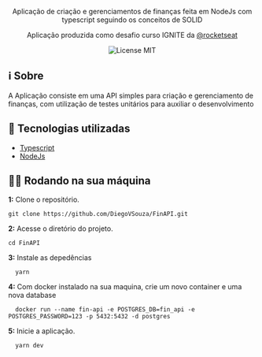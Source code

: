 

<p align="center">Aplicação de criação e gerenciamentos de finanças feita em NodeJs com typescript seguindo os conceitos de SOLID </p> 
 <p align="center">Aplicação produzida como desafio curso IGNITE da <a href="https://www.rocketseat.com.br/">@rocketseat</a> </p>

<p align="center">
    <img src="https://img.shields.io/badge/License-MIT-blue.svg" alt="License MIT">
  </a>  
</p>

## ℹ Sobre 

<p>A Aplicação consiste em uma API simples para criação e gerenciamento de finanças, com utilização de testes unitários para auxiliar o desenvolvimento
</p>


## 🚀 Tecnologias utilizadas
- [Typescript](https://www.typescriptlang.org/)
- [NodeJs](https://nodejs.org/en/)

## 👨‍💻 Rodando na sua máquina

**1:** Clone o repositório.

```
git clone https://github.com/DiegoVSouza/FinAPI.git

```

**2:** Acesse o diretório do projeto.

```
cd FinAPI
```

**3:** Instale as depedências
```
  yarn

```
**4:** Com docker instalado na sua maquina, crie um novo container e uma nova database
```
  docker run --name fin-api -e POSTGRES_DB=fin_api -e POSTGRES_PASSWORD=123 -p 5432:5432 -d postgres

```
**5:** Inicie a aplicação.
```
  yarn dev
   
```

